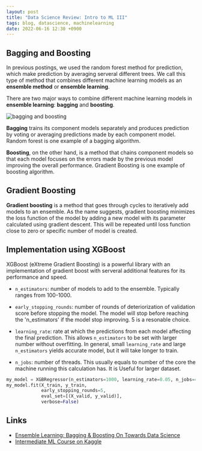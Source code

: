 ```yaml
---
layout: post
title: "Data Science Review: Intro to ML III"
tags: blog, datascience, machinelearning
date: 2022-06-16 12:30 +0900
---
```


## Bagging and Boosting
In previous postings, we used the random forest method for prediction, which make prediction by averaging serveral different trees. We call this type of method that combines different machine learning models as an **ensemble method** or **ensemble learning**.

There are two major ways to combine different machine learning models in **ensemble learning**: **bagging** and **boosting**.

![bagging and boosting](https://miro.medium.com/max/700/1*zTgGBTQIMlASWm5QuS2UpA.jpeg)

**Bagging** trains its component models separately and produces prediction by voting or averaging predictions made by each component model. Random forest is one example of a bagging algorithm.

**Boosting**, on the other hand, is a method that chains component models so that each model focuses on the errors made by the previous model improving the overall performance. Gradient Boosting is one example of boosting algorithm.

## Gradient Boosting
**Gradient boosting** is a method that goes through cycles to iteratively add models to an ensemble.
As the name suggests, gradient boosting minimizes the loss function of the model by adding a new model with its parameter calculated using gradient descent. This will be repeated until loss function close to zero or specific number of model is created.

## Implementation using XGBoost
XGBoost (eXtreme Gradient Boosting) is a powerful library with an implementation of gradient boost with serveral additional features for its performance and speed.

* `n_estimators`: number of models to add to the ensemble. Typically ranges from 100-1000.

* `early_stopping_rounds`: number of rounds of deteriorization of validation score before stopping the model. The model will stop before reaching the 'n_estimators' if the model stop improving. 5 is a resonable choice.

* `learning_rate`: rate at which the predictions from each model affecting the final prediction. This allows `n_estimators` to be set with larger number without overfitting. In general, small `learning_rate` and large `n_estimators` yields accurate model, but it will take longer to train.

* `n_jobs`: number of threads. This usually equals to number of the core the machine running this calculation has. It is Useful for larger dataset. 

```python
my_model = XGBRegressor(n_estimators=1000, learning_rate=0.05, n_jobs=4)
my_model.fit(X_train, y_train, 
             early_stopping_rounds=5, 
             eval_set=[(X_valid, y_valid)], 
             verbose=False)
```


## Links
* [Ensemble Learning: Bagging & Boosting On Towards Data Science](https://towardsdatascience.com/ensemble-learning-bagging-boosting-3098079e5422)
* [Intermediate ML Course on Kaggle](https://www.kaggle.com/learn/intermediate-machine-learning)
